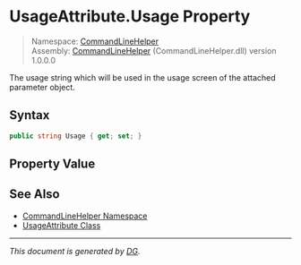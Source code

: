 ﻿# UsageAttribute.Usage Property

> Namespace: [CommandLineHelper](_toc.CommandLineHelper.md#commandlinehelper-namespace)\
> Assembly: [CommandLineHelper](_toc.CommandLineHelper.md) (CommandLineHelper.dll) version 1.0.0.0

The usage string which will be used in the usage screen of the attached parameter object.

## Syntax

```csharp
public string Usage { get; set; }
```

## Property Value



## See Also

- [CommandLineHelper Namespace](_toc.CommandLineHelper.md#commandlinehelper-namespace)
- [UsageAttribute Class](CommandLineHelper.UsageAttribute.md)

---

_This document is generated by [DG](https://github.com/Khojasteh/dg)._
